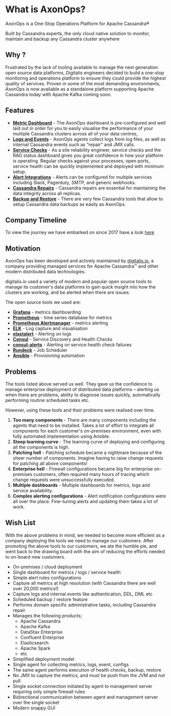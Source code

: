 # What is AxonOps?

AxonOps is a One-Stop Operations Platform for Apache Cassandra&reg;

Built by Cassandra experts, the only cloud native solution to monitor, maintain and backup any Cassandra cluster anywhere


## Why ?

Frustrated by the lack of tooling available to manage the next generation open source data platforms, Digitalis engineers decided to build a one-stop monitoring and operations platform to ensure they could provide the highest quality of services. Proven in some of the most demanding environments, AxonOps is now available as a standalone platform supporting Apache Cassandra today with Apache Kafka coming soon.

## Features
* [**Metric Dashboard**](https://axonops.com/pricing/) - The AxonOps dashboard is pre-configured and well laid out in order for you to easily visualise the performance of your multiple Cassandra clusters across all of your data centres,
* [**Logs and Events**](https://axonops.com/pricing/) - AxonOps agents collect logs from log files, as well as internal Cassandra events such as “repair” and JMX calls.
* [**Service Checks**](https://axonops.com/pricing/) - As a site reliability engineer, service checks and the RAG status dashboard gives you great confidence in how your platform is operating. Regular checks against your processes, open ports, service health can be quickly implemented and deployed with minimum setup.
* [**Alert Integrations**](https://axonops.com/pricing/) - Alerts can be configured for multiple services including Slack, Pagerduty, SMTP, and generic webhooks.
* [**Cassandra Repairs**](https://axonops.com/pricing/) - Cassandra repairs are essential for maintaining the data integrity across all replicas.
* [**Backup and Restore**](https://axonops.com/pricing/) - There are very few Cassandra tools that allow to setup Cassandra data backups as easily as AxonOps.

## Company Timeline

To view the journey we have embarked on since 2017 have a look [here](https://axonops.com/company/)

## Motivation

AxonOps has been developed and actively maintained by [digitalis.io](https://digitalis.io), a company providing managed services for Apache Cassandra™ and other modern distributed data technologies.

digitalis.io used a variety of modern and popular open source tools to manage its customer's data platforms to gain quick insight into how the clusters are working, and be alerted when there are issues.

The open source tools we used are:

* [**Grafana**](https://grafana.com/) - metrics dashboarding
* [**Prometheus**](https://prometheus.io/) - time series database for metrics
* [**Prometheus Alertmanager**](https://prometheus.io/docs/alerting/alertmanager/) - metrics alerting
* [**ELK**](https://www.elastic.co/elk-stack) - Log capture and visualisation
* [**elastalert**](https://github.com/Yelp/elastalert) - Alerting on logs
* [**Consul**](https://www.consul.io/) - Service Discovery and Health Checks
* [**consul-alerts**](https://github.com/AcalephStorage/consul-alerts) - Alerting on service health check failures
* [**Rundeck**](https://www.rundeck.com/) - Job Scheduler
* [**Ansible**](https://www.ansible.com/) - Provisioning automation

## Problems
The tools listed above served us well. They gave us the confidence to manage enterprise deployment of distributed data platforms – alerting us when there are problems, ability to diagnose issues quickly, automatically performing routine scheduled tasks etc.

However, using these tools and their problems were realised over time.

1. **Too many components** - There are many components including the agents that need to be installed. Takes a lot of effort to integrate all components for each customer's on-premises environment, even with fully automated implementation using Ansible.
2. **Steep learning curve** - The learning curve of deploying and configuring all the components is high.
3. **Patching hell** - Patching schedule became a nightmare because of the sheer number of components. Imagine having to raise change requests for patching all above components!
4. **Enterprise hell** - Firewall configurations became big for enterprise on-premises customers, often required many hours of tracing which change requests were unsuccessfully executed.
5. **Multiple dashboards** - Multiple dashboards for metrics, logs and service availability.
6. **Complex alerting configurations** - Alert notification configurations were all over the place. Fine-tuning alerts and updating them takes a lot of work.

## Wish List
With the above problems in mind, we needed to become more efficient as a company deploying the tools we need to manage our customers.
After promoting the above tools to our customers, we ate the humble pie, and went back to the drawing board with the aim of reducing the efforts needed to on-board new customers.

* On-premises / cloud deployment
* Single dashboard for metrics / logs / service health
* Simple alert rules configurations
* Capture all metrics at high resolution (with Cassandra there are well over 20,000 metrics!)
* Capture logs and internal events like authentication, DDL, DML etc
* Scheduled backup / restore feature
* Performs domain specific administrative tasks, including Cassandra repair
* Manages the following products;
    * Apache Cassandra
    * Apache Kafka
    * DataStax Enterprise
    * Confluent Enterprise
    * Elasticsearch
    * Apache Spark
    * etc
* Simplified deployment model
* Single agent for collecting metrics, logs, event, configs
* The same agent performs execution of health checks, backup, restore
* No JMX to capture the metrics, and must be push from the JVM and not pull
* Single socket connection initiated by agent to management server requiring only simple firewall rules
* Bidirectional communication between agent and management server over the single socket
* Modern snappy GUI
